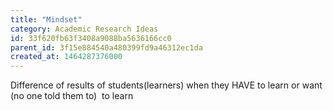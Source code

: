 ```yaml
---
title: "Mindset"
category: Academic Research Ideas
id: 33f620fb63f3408a9088ba5636166cc0
parent_id: 3f15e884540a480399fd9a46312ec1da
created_at: 1464287376000
---
```


Difference of results of students(learners) when they HAVE to learn or want (no one told them to)  to learn
                